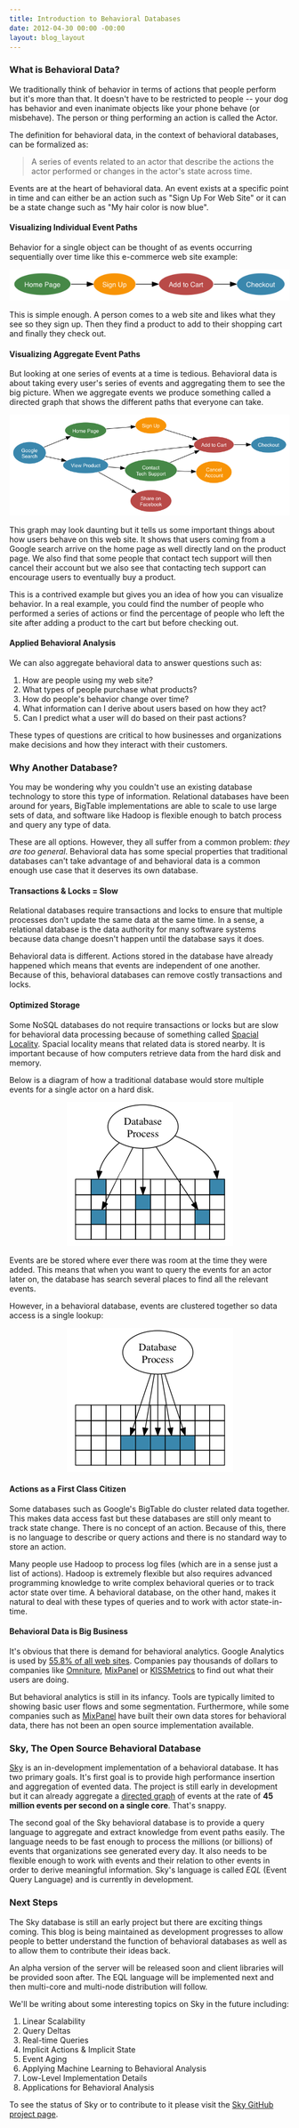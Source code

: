 ```yaml
---
title: Introduction to Behavioral Databases
date: 2012-04-30 00:00 -00:00
layout: blog_layout
---
```


### What is Behavioral Data?

We traditionally think of behavior in terms of actions that people perform but
it's more than that. It doesn't have to be restricted to people -- your dog
has behavior and even inanimate objects like your phone behave (or misbehave).
The person or thing performing an action is called the Actor.

The definition for behavioral data, in the context of behavioral databases, can
be formalized as:

> A series of events related to an actor that describe the actions the actor
> performed or changes in the actor's state across time.

Events are at the heart of behavioral data. An event exists at a specific point
in time and can either be an action such as "Sign Up For Web Site" or it can
be a state change such as "My hair color is now blue".


#### Visualizing Individual Event Paths

Behavior for a single object can be thought of as events occurring sequentially
over time like this e-commerce web site example:

<center>
  <img src="/images/introduction-to-behavioral-databases/simple_behavior.png">
</center>

This is simple enough. A person comes to a web site and likes what they see so
they sign up. Then they find a product to add to their shopping cart and finally
they check out.


#### Visualizing Aggregate Event Paths

But looking at one series of events at a time is tedious. Behavioral data is
about taking every user's series of events and aggregating them to see the big
picture. When we aggregate events we produce something called a directed graph
that shows the different paths that everyone can take.

<center>
  <img src="/images/introduction-to-behavioral-databases/directed_graph.png">
</center>

This graph may look daunting but it tells us some important things about how
users behave on this web site. It shows that users coming from a Google search
arrive on the home page as well directly land on the product page. We also find
that some people that contact tech support will then cancel their account but
we also see that contacting tech support can encourage users to eventually buy
a product.

This is a contrived example but gives you an idea of how you can visualize
behavior. In a real example, you could find the number of people who
performed a series of actions or find the percentage of people who left the
site after adding a product to the cart but before checking out.


#### Applied Behavioral Analysis

We can also aggregate behavioral data to answer questions such as:

1. How are people using my web site?
1. What types of people purchase what products?
1. How do people's behavior change over time?
1. What information can I derive about users based on how they act?
1. Can I predict what a user will do based on their past actions?

These types of questions are critical to how businesses and organizations make
decisions and how they interact with their customers.


### Why Another Database?

You may be wondering why you couldn't use an existing database technology to
store this type of information. Relational databases have been around for years,
BigTable implementations are able to scale to use large sets of data, and
software like Hadoop is flexible enough to batch process and query any type of
data.

These are all options. However, they all suffer from a common problem: *they
are too general*. Behavioral data has some special properties that traditional
databases can't take advantage of and behavioral data is a common enough use
case that it deserves its own database.

#### Transactions & Locks = Slow

Relational databases require transactions and locks to ensure that multiple
processes don't update the same data at the same time. In a sense, a relational
database is the data authority for many software systems because data change
doesn't happen until the database says it does. 

Behavioral data is different. Actions stored in the database have already
happened which means that events are independent of one another. Because of
this, behavioral databases can remove costly transactions and locks.


#### Optimized Storage

Some NoSQL databases do not require transactions or locks but are slow for 
behavioral data processing because of something called
[Spacial Locality](http://en.wikipedia.org/wiki/Locality_of_reference).
Spacial locality means that related data is stored nearby. It is important
because of how computers retrieve data from the hard disk and memory.

Below is a diagram of how a traditional database would store multiple events
for a single actor on a hard disk.

<center>
  <img src="/images/introduction-to-behavioral-databases/traditional_db_storage.png">
</center>

Events are be stored where ever there was room at the time they were added. This
means that when you want to query the events for an actor later on, the database
has search several places to find all the relevant events.

However, in a behavioral database, events are clustered together so data access
is a single lookup:

<center>
  <img src="/images/introduction-to-behavioral-databases/behavioral_db_storage.png">
</center>


#### Actions as a First Class Citizen

Some databases such as Google's BigTable do cluster related data together. This
makes data access fast but these databases are still only meant to track state
change. There is no concept of an action. Because of this, there is no language
to describe or query actions and there is no standard way to store an action.

Many people use Hadoop to process log files (which are in a sense just a list of
actions). Hadoop is extremely flexible but also requires advanced programming
knowledge to write complex behavioral queries or to track actor state over time.
A behavioral database, on the other hand, makes it natural to deal with these
types of queries and to work with actor state-in-time.


#### Behavioral Data is Big Business

It's obvious that there is demand for behavioral analytics. Google Analytics is
used by [55.8% of all web
sites](http://w3techs.com/technologies/overview/traffic_analysis/all). Companies
pay thousands of dollars to companies like [Omniture](http://www.omniture.com),
[MixPanel](http://mixpanel.com) or [KISSMetrics](http://kissmetrics.com/) to
find out what their users are doing.

But behavioral analytics is still in its infancy. Tools are typically limited to
showing basic user flows and some segmentation. Furthermore, while some
companies such as [MixPanel](http://mixpanel.com) have built their own data
stores for behavioral data, there has not been an open source implementation
available.


### Sky, The Open Source Behavioral Database

[Sky](https://github.com/skydb/sky) is an in-development implementation
of a behavioral database. It has two primary goals. It's first goal is to
provide high performance insertion and aggregation of evented data. The project
is still early in development but it can already aggregate a
[directed graph](http://en.wikipedia.org/wiki/Directed_graph) of
events at the rate of **45 million events per second on a single core**. That's
snappy.

The second goal of the Sky behavioral database is to provide a query language
to aggregate and extract knowledge from event paths easily. The language needs
to be fast enough to process the millions (or billions) of events that
organizations see generated every day. It also needs to be flexible enough to
work with events and their relation to other events in order to derive
meaningful information. Sky's language is called *EQL* (Event Query Language) and
is currently in development.


### Next Steps

The Sky database is still an early project but there are exciting things coming.
This blog is being maintained as development progresses to allow people to
better understand the function of behavioral databases as well as to allow them
to contribute their ideas back.

An alpha version of the server will be released soon and client libraries will
be provided soon after. The EQL language will be implemented next and then
multi-core and multi-node distribution will follow.

We'll be writing about some interesting topics on Sky in the future including:

1. Linear Scalability
1. Query Deltas
1. Real-time Queries
1. Implicit Actions & Implicit State
1. Event Aging
1. Applying Machine Learning to Behavioral Analysis
1. Low-Level Implementation Details
1. Applications for Behavioral Analysis

To see the status of Sky or to contribute to it please visit the [Sky GitHub project page](https://github.com/skydb/sky).